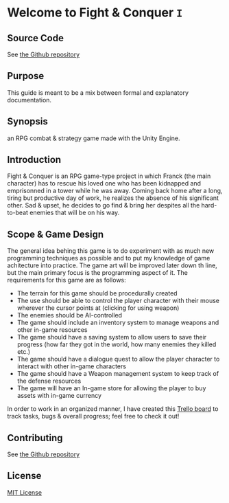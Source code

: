 # Welcome to Fight & Conquer `I`

## Source Code

See [the Github repository](https://github.com/danielakproh/Fight-and-Conquer)

## Purpose

This guide is meant to be a mix between formal and explanatory documentation. 

## Synopsis

an RPG combat & strategy game made with the Unity Engine.

## Introduction

Fight & Conquer is an RPG game-type project in which Franck (the main character) has to rescue his loved one who has been kidnapped and emprisonned in a tower while he was away. Coming back home after a long, tiring but productive day of work, he realizes the absence of his significant other. Sad & upset, he decides to go find & bring her despites all the hard-to-beat enemies that will be on his way.

## Scope & Game Design

The general idea behing this game is to do experiment with as much new programming techniques as possible and to put my knowledge of game achitecture into practice. The game art will be improved later down th line, but the main primary focus is the programming aspect of it.
The requirements for this game are as follows:

* The terrain for this game should be procedurally created
* The use should be able to control the player character with their mouse wherever the cursor points at (clicking for using weapon)
* The enemies should be AI-controlled
* The game should include an inventory system to manage weapons and other in-game resources
* The game should have a saving system to allow users to save their progress (how far they got in the world, how many enemies they killed etc.)
* The game should have a dialogue quest to allow the player character to interact with other in-game characters
* The game should have a Weapon management system to keep track of the defense resources
* The game will have an In-game store for allowing the player to buy assets with in-game currency


In order to work in an organized manner, I have created this [Trello board](https://trello.com/b/9P8zADyo/fight-and-conquer) to track tasks, bugs & overall progress; feel free to check it out! 

## Contributing

See [the Github repository](https://github.com/danielakproh/Fight-and-Conquer)

## License
[MIT License]()
